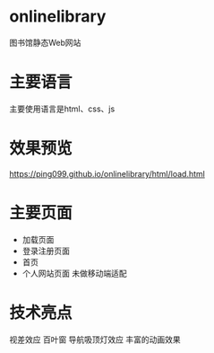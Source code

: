 # onlinelibrary
图书馆静态Web网站
# 主要语言
主要使用语言是html、css、js
# 效果预览
https://ping099.github.io/onlinelibrary/html/load.html
# 主要页面
* 加载页面
* 登录注册页面
* 首页
* 个人网站页面
未做移动端适配
# 技术亮点
视差效应
百叶窗
导航吸顶灯效应
丰富的动画效果
